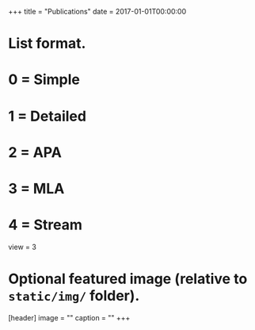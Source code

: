 +++
title = "Publications"
date = 2017-01-01T00:00:00

# List format.
#   0 = Simple
#   1 = Detailed
#   2 = APA
#   3 = MLA
#   4 = Stream
view = 3

# Optional featured image (relative to `static/img/` folder).
[header]
image = ""
caption = ""
+++
